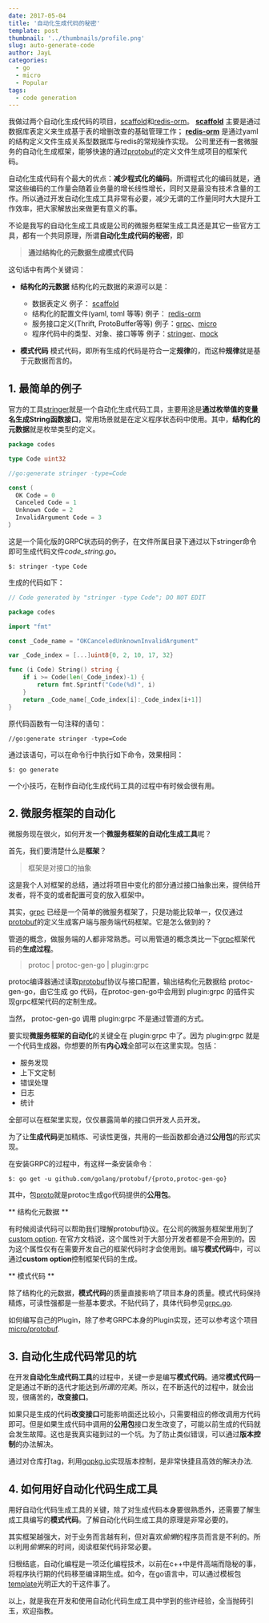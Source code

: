 ```yaml
---
date: 2017-05-04
title: '自动化生成代码的秘密'
template: post
thumbnail: '../thumbnails/profile.png'
slug: auto-generate-code
author: JayL
categories:
  - go
  - micro
  - Popular
tags:
  - code generation
---
```


我做过两个自动化生成代码的项目，[scaffold](https://github.com/liujianping/scaffold)和[redis-orm](https://github.com/ezbuy/redis-orm)。
**[scaffold](https://github.com/liujianping/scaffold)** 主要是通过数据库表定义来生成基于表的增删改查的基础管理工作；
**[redis-orm](https://github.com/ezbuy/redis-orm)** 是通过yaml的结构定义文件生成关系型数据库与redis的常规操作实现。
公司里还有一套微服务的自动化生成框架，能够快速的通过[protobuf](https://developers.google.com/protocol-buffers/docs/overview)的定义文件生成项目的框架代码。

自动化生成代码有个最大的优点：**减少程式化的编码**。所谓程式化的编码就是，通常这些编码的工作量会随着业务量的增长线性增长，同时又是最没有技术含量的工作。所以通过开发自动化生成工具非常有必要，减少无谓的工作量同时大大提升工作效率，把大家解放出来做更有意义的事。

不论是我写的自动化生成工具或是公司的微服务框架生成工具还是其它一些官方工具，都有一个共同原理，所谓**自动化生成代码的秘密**，即

> **通过结构化的元数据生成模式代码**

这句话中有两个关键词：
- **结构化的元数据**
  结构化的元数据的来源可以是：
  -  数据表定义
     例子： [scaffold](https://github.com/liujianping/scaffold)
  -  结构化的配置文件(yaml, toml 等等)
     例子： [redis-orm](https://github.com/ezbuy/redis-orm)
  -  服务接口定义(Thrift, ProtoBuffer等等)
     例子：[grpc](https://grpc.io)、[micro](https://github.com/micro)
  -  程序代码中的类型、对象、接口等等
     例子：[stringer](https://godoc.org/golang.org/x/tools/cmd/stringer)、[mock](https://github.com/golang/mock)

- **模式代码**
  模式代码，即所有生成的代码是符合一定**规律**的，而这种**规律**就是基于元数据而言的。

## 1. 最简单的例子

官方的工具[stringer]()就是一个自动化生成代码工具，主要用途是**通过枚举值的变量名生成String函数接口**，常用场景就是在定义程序状态码中使用。其中，**结构化的元数据**就是枚举类型的定义。

````go
package codes

type Code uint32

//go:generate stringer -type=Code

const (
  OK Code = 0
  Canceled Code = 1
  Unknown Code = 2
  InvalidArgument Code = 3
）
````
这是一个简化版的GRPC状态码的例子，在文件所属目录下通过以下stringer命令即可生成代码文件*code_string.go*。
````shell
$: stringer -type Code
````
生成的代码如下：
````go
// Code generated by "stringer -type Code"; DO NOT EDIT

package codes

import "fmt"

const _Code_name = "OKCanceledUnknownInvalidArgument"

var _Code_index = [...]uint8{0, 2, 10, 17, 32}

func (i Code) String() string {
	if i >= Code(len(_Code_index)-1) {
		return fmt.Sprintf("Code(%d)", i)
	}
	return _Code_name[_Code_index[i]:_Code_index[i+1]]
}
````
原代码函数有一句注释的语句：
````
//go:generate stringer -type=Code
````
通过该语句，可以在命令行中执行如下命令，效果相同：
````
$: go generate
````
一个小技巧，在制作自动化生成代码工具的过程中有时候会很有用。

## 2. 微服务框架的自动化

微服务现在很火，如何开发一个**微服务框架的自动化生成工具**呢？

首先，我们要清楚什么是**框架**？

> 框架是对接口的抽象

这是我个人对框架的总结，通过将项目中变化的部分通过接口抽象出来，提供给开发者，将不变的或者配置可变的放入框架中。

其实，[grpc](http://www.grpc.io/) 已经是一个简单的微服务框架了，只是功能比较单一，仅仅通过[protobuf](https://developers.google.com/protocol-buffers/)的定义生成客户端与服务端代码框架。它是怎么做到的？

管道的概念，做服务端的人都非常熟悉。可以用管道的概念类比一下[grpc](http://www.grpc.io/)框架代码的**生成过程**。

> protoc  |  protoc-gen-go  |  plugin:grpc

protoc编译器通过读取[protobuf](https://developers.google.com/protocol-buffers/)协议与接口配置，输出结构化元数据给 protoc-gen-go，由它生成 go 代码，在protoc-gen-go中会用到 plugin:grpc 的插件实现grpc框架代码的定制生成。

当然， protoc-gen-go 调用 plugin:grpc 不是通过管道的方式。

要实现**微服务框架的自动化**的关键全在 plugin:grpc 中了。因为 plugin:grpc 就是一个代码生成器。你想要的所有**内心戏**全部可以在这里实现。包括：

- 服务发现
- 上下文定制
- 错误处理
- 日志
- 统计

全部可以在框架里实现，仅仅暴露简单的接口供开发人员开发。

为了让**生成代码**更加精炼、可读性更强，共用的一些函数都会通过**公用包**的形式实现。

在安装GRPC的过程中，有这样一条安装命令：

````shell
$: go get -u github.com/golang/protobuf/{proto,protoc-gen-go}
````
其中，包[proto](https://github.com/golang/protobuf/tree/master/proto)就是protoc生成go代码提供的**公用包**。

** 结构化元数据 **

有时候阅读代码可以帮助我们理解protobuf协议。在公司的微服务框架里用到了[custom option](https://developers.google.com/protocol-buffers/docs/proto#customoptions). 在官方文档说，这个属性对于大部分开发者都是不会用到的。因为这个属性仅有在需要开发自己的框架代码时才会使用到。编写**模式代码**中，可以通过**custom option**控制框架代码的生成。

** 模式代码 **

除了结构化的元数据，**模式代码**的质量直接影响了项目本身的质量。模式代码保持精炼，可读性强都是一些基本要求。不贴代码了，具体代码参见[grpc.go](https://github.com/golang/protobuf/blob/master/protoc-gen-go/grpc/grpc.go).

如何编写自己的Plugin，除了参考GRPC本身的Plugin实现，还可以参考这个项目
[micro/protobuf](https://github.com/micro/protobuf).

## 3. 自动化生成代码常见的坑

在开发**自动化生成代码工具**的过程中，关键一步是编写**模式代码**。通常**模式代码**一定是通过不断的迭代才能达到*所谓的完美*。所以，在不断迭代的过程中，就会出现，很痛苦的，**改变接口**。

如果只是生成的代码**改变接口**可能影响面还比较小，只需要相应的修改调用方代码即可。但是如果生成代码中调用的**公用包**接口发生改变了，可能以前生成的代码就会发生故障。这也是我真实碰到过的一个坑。为了防止类似错误，可以通过**版本控制**的办法解决。

通过对仓库打tag，利用[gopkg.io](http://labix.org/gopkg.in)实现版本控制，是非常快捷且高效的解决办法.

## 4. 如何用好自动化代码生成工具

用好自动化代码生成工具的关键，除了对生成代码本身要很熟悉外，还需要了解生成工具编写的**模式代码**。了解自动化代码生成工具的原理是非常必要的。

其实框架越强大，对于业务而言越有利，但对喜欢*偷懒*的程序员而言是不利的。所以利用*偷懒*来的时间，阅读框架代码非常必要。

归根结底，自动化编程是一项泛化编程技术，以前在c++中是件高端而隐秘的事，将程序执行期的代码移至编译期生成。如今，在go语言中，可以通过模板包[template](https://golang.org/pkg/text/template/)光明正大的干这件事了。

以上，就是我在开发和使用自动化代码生成工具中学到的些许经验，全当抛砖引玉，欢迎指教。

